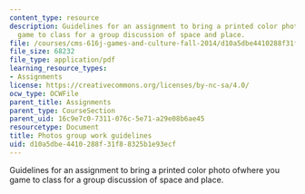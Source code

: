 ```yaml
---
content_type: resource
description: Guidelines for an assignment to bring a printed color photo ofwhere you
  game to class for a group discussion of space and place.
file: /courses/cms-616j-games-and-culture-fall-2014/d10a5dbe4410288f31f88325b1e93ecf_MITCMS_616JF14_WorkGuide.pdf
file_size: 68232
file_type: application/pdf
learning_resource_types:
- Assignments
license: https://creativecommons.org/licenses/by-nc-sa/4.0/
ocw_type: OCWFile
parent_title: Assignments
parent_type: CourseSection
parent_uid: 16c9e7c0-7311-076c-5e71-a29e08b6ae45
resourcetype: Document
title: Photos group work guidelines
uid: d10a5dbe-4410-288f-31f8-8325b1e93ecf
---
```

Guidelines for an assignment to bring a printed color photo ofwhere you game to class for a group discussion of space and place.